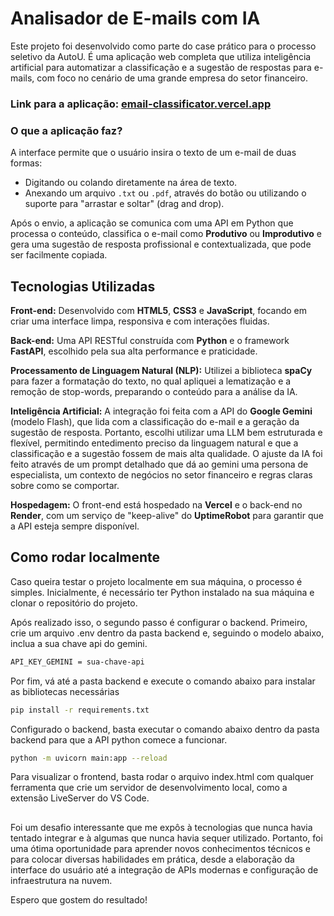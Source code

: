 # Analisador de E-mails com IA

Este projeto foi desenvolvido como parte do case prático para o processo seletivo da AutoU. É uma aplicação web completa que utiliza inteligência artificial para automatizar a classificação e a sugestão de respostas para e-mails, com foco no cenário de uma grande empresa do setor financeiro.


### Link para a aplicação: [email-classificator.vercel.app](https://email-classificator.vercel.app/)

### O que a aplicação faz?

A interface permite que o usuário insira o texto de um e-mail de duas formas:

* Digitando ou colando diretamente na área de texto.
* Anexando um arquivo `.txt` ou `.pdf`, através do botão ou utilizando o suporte para "arrastar e soltar" (drag and drop).

Após o envio, a aplicação se comunica com uma API em Python que processa o conteúdo, classifica o e-mail como **Produtivo** ou **Improdutivo** e gera uma sugestão de resposta profissional e contextualizada, que pode ser facilmente copiada.

## Tecnologias Utilizadas

 **Front-end:** Desenvolvido com **HTML5**, **CSS3** e **JavaScript**, focando em criar uma interface limpa, responsiva e com interações fluidas.

 **Back-end:** Uma API RESTful construída com **Python** e o framework **FastAPI**, escolhido pela sua alta performance e praticidade.

 **Processamento de Linguagem Natural (NLP):** Utilizei a biblioteca **spaCy** para fazer a formatação do texto, no qual apliquei a lematização e a remoção de stop-words, preparando o conteúdo para a análise da IA.

 **Inteligência Artificial:** A integração foi feita com a API do **Google Gemini** (modelo Flash), que lida com a classificação do e-mail e a geração da sugestão de resposta. Portanto, escolhi utilizar uma LLM bem estruturada e flexível, permitindo entedimento preciso da linguagem natural e que a classificação e a sugestão fossem de mais alta qualidade. O ajuste da IA foi feito através de um prompt detalhado que dá ao gemini uma persona de especialista, um contexto de negócios no setor financeiro e regras claras sobre como se comportar. 

 **Hospedagem:** O front-end está hospedado na **Vercel** e o back-end no **Render**, com um serviço de "keep-alive" do **UptimeRobot** para garantir que a API esteja sempre disponível.

## Como rodar localmente

Caso queira testar o projeto localmente em sua máquina, o processo é simples. Inicialmente, é necessário ter Python instalado na sua máquina e clonar o repositório do projeto.

Após realizado isso, o segundo passo é configurar o backend. Primeiro, crie um arquivo .env dentro da pasta backend e, seguindo o modelo abaixo, inclua a sua chave api do gemini.
```bash
API_KEY_GEMINI = sua-chave-api
```

Por fim, vá até a pasta backend e execute o comando abaixo para instalar as bibliotecas necessárias
```bash
pip install -r requirements.txt
```

Configurado o backend, basta executar o comando abaixo dentro da pasta backend para que a API python comece a funcionar.
```bash
python -m uvicorn main:app --reload
```

Para visualizar o frontend, basta rodar o arquivo index.html com qualquer ferramenta que crie um servidor de desenvolvimento local, como a extensão LiveServer do VS Code.

##

Foi um desafio interessante que me expôs à tecnologias que nunca havia tentado integrar e à algumas que nunca havia sequer utilizado. Portanto, foi uma ótima oportunidade para aprender novos conhecimentos técnicos e para colocar diversas habilidades em prática, desde a elaboração da interface do usuário até a integração de APIs modernas e configuração de infraestrutura na nuvem.

Espero que gostem do resultado!